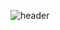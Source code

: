 

![header](https://capsule-render.vercel.app/api?type=wave&height=400&section=header&text=YEOJIN&fontSize=45&desc=Hello%20I'm%20frontend%20developer&descSize=25&animation=twinkling&fontColor=000&color=gradient)





